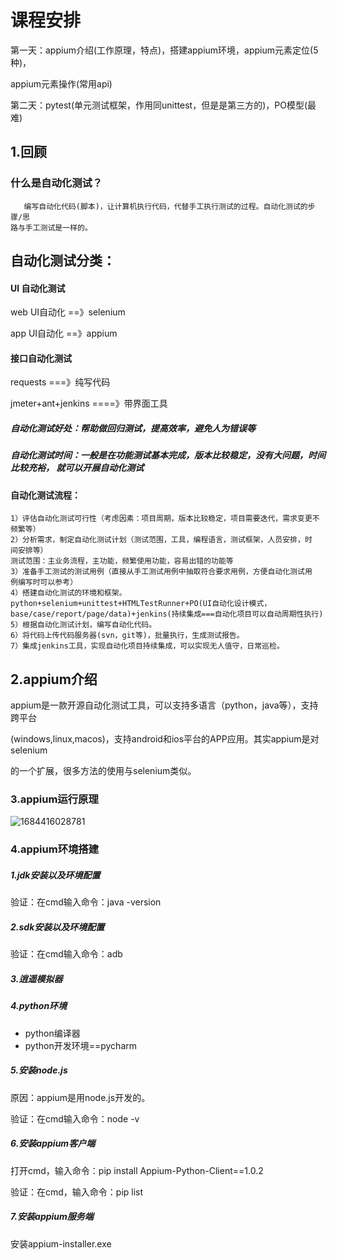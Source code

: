# 课程安排 

第一天：appium介绍(工作原理，特点)，搭建appium环境，appium元素定位(5种)， 

appium元素操作(常用api) 

第二天：pytest(单元测试框架，作用同unittest，但是是第三方的)，PO模型(最难)

## 1.回顾 

### 什么是自动化测试？

```
   编写自动化代码(脚本)，让计算机执行代码，代替手工执行测试的过程。自动化测试的步骤/思
路与手工测试是一样的。
```

## 自动化测试分类： 

#### UI 自动化测试 

web UI自动化 ==》selenium 

app UI自动化 ==》appium 

#### 接口自动化测试 

requests ===》纯写代码 

jmeter+ant+jenkins ====》带界面工具 

##### 自动化测试好处：帮助做回归测试，提高效率，避免人为错误等 

##### 自动化测试时间：一般是在功能测试基本完成，版本比较稳定，没有大问题，时间比较充裕， 就可以开展自动化测试

#### 自动化测试流程： 

```
1）评估自动化测试可行性（考虑因素：项目周期，版本比较稳定，项目需要迭代，需求变更不
频繁等）
2）分析需求，制定自动化测试计划（测试范围，工具，编程语言，测试框架，人员安排，时
间安排等）
测试范围：主业务流程，主功能，频繁使用功能，容易出错的功能等
3）准备手工测试的测试用例（直接从手工测试用例中抽取符合要求用例，方便自动化测试用
例编写时可以参考）
4）搭建自动化测试的环境和框架。
python+selenium+unittest+HTMLTestRunner+PO(UI自动化设计模式，
base/case/report/page/data)+jenkins(持续集成===自动化项目可以自动周期性执行)
5）根据自动化测试计划，编写自动化代码。
6）将代码上传代码服务器(svn，git等)，批量执行，生成测试报告。
7）集成jenkins工具，实现自动化项目持续集成，可以实现无人值守，日常巡检。
```



## 2.appium介绍 

appium是一款开源自动化测试工具，可以支持多语言（python，java等），支持跨平台 

(windows,linux,macos)，支持android和ios平台的APP应用。其实appium是对selenium 

的一个扩展，很多方法的使用与selenium类似。

### 3.appium运行原理 

![1684416028781](C:\Users\12726\AppData\Local\Temp\1684416028781.png)

### 4.appium环境搭建 

##### 1.jdk安装以及环境配置 

验证：在cmd输入命令：java -version 

##### 2.sdk安装以及环境配置 

验证：在cmd输入命令：adb

##### 3.逍遥模拟器 

##### 4.python环境 

* python编译器 
* python开发环境==pycharm 

##### 5.安装node.js 

原因：appium是用node.js开发的。 

验证：在cmd输入命令：node -v 

##### 6.安装appium客户端 

打开cmd，输入命令：pip install Appium-Python-Client==1.0.2 

验证：在cmd，输入命令：pip list 

##### 7.安装appium服务端 

安装appium-installer.exe



